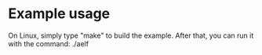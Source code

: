 # Example usage

On Linux, simply type "make" to build the example. After that, you can
run it with the command: ./aelf
